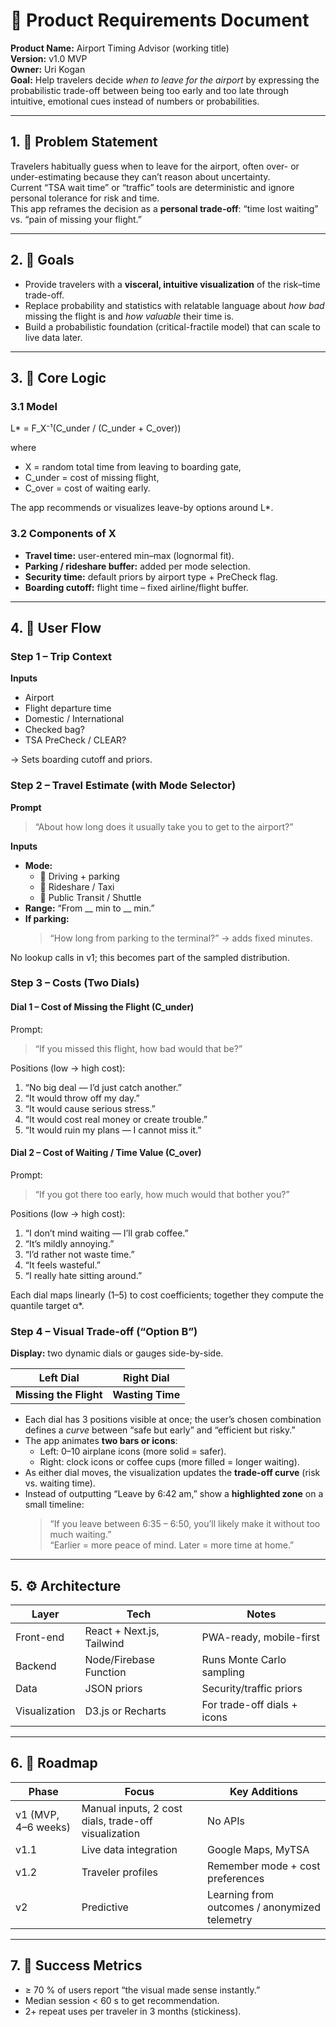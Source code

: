 # 🧭 Product Requirements Document
**Product Name:** Airport Timing Advisor (working title)  
**Version:** v1.0 MVP  
**Owner:** Uri Kogan  
**Goal:** Help travelers decide *when to leave for the airport* by expressing the probabilistic trade-off between being too early and too late through intuitive, emotional cues instead of numbers or probabilities.

---

## 1. 🧩 Problem Statement
Travelers habitually guess when to leave for the airport, often over- or under-estimating because they can’t reason about uncertainty.  
Current “TSA wait time” or “traffic” tools are deterministic and ignore personal tolerance for risk and time.  
This app reframes the decision as a **personal trade-off**: “time lost waiting” vs. “pain of missing your flight.”

---

## 2. 🎯 Goals
- Provide travelers with a **visceral, intuitive visualization** of the risk–time trade-off.  
- Replace probability and statistics with relatable language about *how bad* missing the flight is and *how valuable* their time is.  
- Build a probabilistic foundation (critical-fractile model) that can scale to live data later.

---

## 3. 🔢 Core Logic

### 3.1 Model
L* = F_X⁻¹(C_under / (C_under + C_over))

where  
- X = random total time from leaving to boarding gate,  
- C_under = cost of missing flight,  
- C_over = cost of waiting early.

The app recommends or visualizes leave-by options around L*.

### 3.2 Components of X
- **Travel time:** user-entered min–max (lognormal fit).  
- **Parking / rideshare buffer:** added per mode selection.  
- **Security time:** default priors by airport type + PreCheck flag.  
- **Boarding cutoff:** flight time – fixed airline/flight buffer.

---

## 4. 🧭 User Flow

### Step 1 – Trip Context
**Inputs**
- Airport  
- Flight departure time  
- Domestic / International  
- Checked bag?  
- TSA PreCheck / CLEAR?

→ Sets boarding cutoff and priors.

### Step 2 – Travel Estimate (with Mode Selector)
**Prompt**
> “About how long does it usually take you to get to the airport?”

**Inputs**
- **Mode:**  
  - 🚗 Driving + parking  
  - 🚕 Rideshare / Taxi  
  - 🚆 Public Transit / Shuttle  
- **Range:** “From __ min to __ min.”
- **If parking:**  
  > “How long from parking to the terminal?” → adds fixed minutes.

No lookup calls in v1; this becomes part of the sampled distribution.

### Step 3 – Costs (Two Dials)

#### Dial 1 – Cost of Missing the Flight (C_under)
Prompt:  
> “If you missed this flight, how bad would that be?”

Positions (low → high cost):
1. “No big deal — I’d just catch another.”  
2. “It would throw off my day.”  
3. “It would cause serious stress.”  
4. “It would cost real money or create trouble.”  
5. “It would ruin my plans — I cannot miss it.”

#### Dial 2 – Cost of Waiting / Time Value (C_over)
Prompt:  
> “If you got there too early, how much would that bother you?”

Positions (low → high cost):
1. “I don’t mind waiting — I’ll grab coffee.”  
2. “It’s mildly annoying.”  
3. “I’d rather not waste time.”  
4. “It feels wasteful.”  
5. “I really hate sitting around.”

Each dial maps linearly (1–5) to cost coefficients; together they compute the quantile target α*.

### Step 4 – Visual Trade-off (“Option B”)

**Display:** two dynamic dials or gauges side-by-side.

| Left Dial | Right Dial |
|------------|-------------|
| **Missing the Flight** | **Wasting Time** |

- Each dial has 3 positions visible at once; the user’s chosen combination defines a *curve* between “safe but early” and “efficient but risky.”  
- The app animates **two bars or icons**:  
  - Left: 0–10 airplane icons (more solid = safer).  
  - Right: clock icons or coffee cups (more filled = longer waiting).  
- As either dial moves, the visualization updates the **trade-off curve** (risk vs. waiting time).  
- Instead of outputting “Leave by 6:42 am,” show a **highlighted zone** on a small timeline:  
  > “If you leave between 6:35 – 6:50, you’ll likely make it without too much waiting.”  
  > “Earlier = more peace of mind. Later = more time at home.”

---

## 5. ⚙️ Architecture

| Layer | Tech | Notes |
|-------|------|-------|
| Front-end | React + Next.js, Tailwind | PWA-ready, mobile-first |
| Backend | Node/Firebase Function | Runs Monte Carlo sampling |
| Data | JSON priors | Security/traffic priors |
| Visualization | D3.js or Recharts | For trade-off dials + icons |

---

## 6. 📅 Roadmap

| Phase | Focus | Key Additions |
|-------|--------|---------------|
| v1 (MVP, 4–6 weeks) | Manual inputs, 2 cost dials, trade-off visualization | No APIs |
| v1.1 | Live data integration | Google Maps, MyTSA |
| v1.2 | Traveler profiles | Remember mode + cost preferences |
| v2 | Predictive | Learning from outcomes / anonymized telemetry |

---

## 7. 🧪 Success Metrics
- ≥ 70 % of users report “the visual made sense instantly.”  
- Median session < 60 s to get recommendation.  
- 2+ repeat uses per traveler in 3 months (stickiness).
